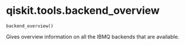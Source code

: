 # qiskit.tools.backend\_overview

<span id="undefined" />

`backend_overview()`

Gives overview information on all the IBMQ backends that are available.
